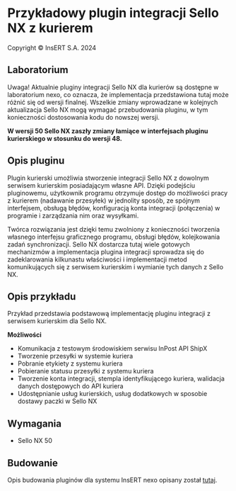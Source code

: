 # Przykładowy plugin integracji Sello NX z kurierem

Copyright © InsERT S.A. 2024

## Laboratorium

Uwaga! Aktualnie pluginy integracji Sello NX dla kurierów są dostępne w laboratorium nexo, co oznacza, że implementacja przedstawiona tutaj może różnić się od wersji finalnej. Wszelkie zmiany wprowadzane w kolejnych aktualizacja Sello NX mogą wymagać przebudowania pluginu, w tym konieczności dostosowania kodu do nowszej wersji.

**W wersji 50 Sello NX zaszły zmiany łamiące w interfejsach pluginu kurierskiego w stosunku do wersji 48.**

## Opis pluginu

Plugin kurierski umożliwia stworzenie integracji Sello NX z dowolnym serwisem kurierskim posiadającym własne API. Dzięki podejściu pluginowemu, użytkownik programu otrzymuje dostęp do możliwości pracy z kurierem (nadawanie przesyłek) w jednolity sposób, ze spójnym interfejsem, obsługą błędów, konfiguracją konta integracji (połączenia) w programie i zarządzania nim oraz wysyłkami.

Twórca rozwiązania jest dzięki temu zwolniony z konieczności tworzenia własnego interfejsu graficznego programu, obsługi błędów, kolejkowania zadań synchronizacji. Sello NX dostarcza tutaj wiele gotowych mechanizmów a implementacja plugina integracji sprowadza się do zadeklarowania kilkunastu właściwości i implementacji metod komunikujących się z serwisem kurierskim i wymianie tych danych z Sello NX.


## Opis przykładu

Przykład przedstawia podstawową implementację pluginu integracji z serwisem kurierskim dla Sello NX.

 **Możliwości**

- Komunikacja z testowym środowiskiem serwisu InPost API ShipX
- Tworzenie przesyłki w systemie kuriera
- Pobranie etykiety z systemu kuriera
- Pobieranie statusu przesyłki z systemu kuriera
- Tworzenie konta integracji, stempla identyfikującego kuriera, walidacja danych dostępowych do API kuriera
- Udostępnianie usług kurierskich, usług dodatkowych w sposobie dostawy paczki w Sello NX



## Wymagania

- Sello NX 50

## Budowanie

Opis budowania pluginów dla systemu InsERT nexo opisany został [tutaj](../../../README.md).